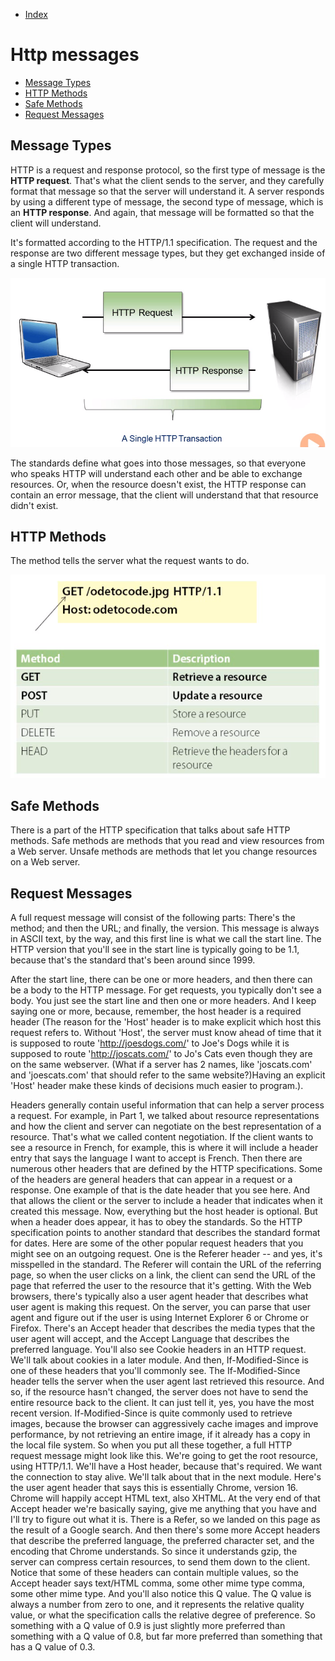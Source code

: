 - [Index](https://github.com/KiraDiShira/Http#http)

# Http messages

- [Message Types](#message-types)
- [HTTP Methods](#http-methods)
- [Safe Methods](#safe-methods)
- [Request Messages](#request-messages)

## Message Types

HTTP is a request and response protocol, so the first type of message is the **HTTP request**. That's what the client sends to the server, and they carefully format that message so that the server will understand it. A server responds by using a different type of message, the second type of message, which is an **HTTP response**. And again, that message will be formatted so that the client will understand. 

It's formatted according to the HTTP/1.1 specification. The request and the response are two different message types, but they get exchanged inside of a single HTTP transaction.

<img src="https://github.com/KiraDiShira/Http/blob/master/HTTPMessages/Images/httpmess1.PNG" />

The standards define what goes into those messages, so that everyone who speaks HTTP will understand each other and be able to exchange resources. Or, when the resource doesn't exist, the HTTP response can contain an error message, that the client will understand that that resource didn't exist.

## HTTP Methods

The method tells the server what the request wants to do. 

<img src="https://github.com/KiraDiShira/Http/blob/master/HTTPMessages/Images/httpmess2.PNG" />

## Safe Methods

There is a part of the HTTP specification that talks about safe HTTP methods. Safe methods are methods that you read and view resources from a Web server. Unsafe methods are methods that let you change resources on a Web server. 

## Request Messages

A full request message will consist of the following parts: There's the method; and then the URL; and finally, the version. This message is always in ASCII text, by the way, and this first line is what we call the start line. The HTTP version that you'll see in the start line is typically going to be 1.1, because that's the standard that's been around since 1999. 

After the start line, there can be one or more headers, and then there can be a body to the HTTP message. For get requests, you typically don't see a body. You just see the start line and then one or more headers. And I keep saying one or more, because, remember, the host header is a required header (The reason for the 'Host' header is to make explicit which host this request refers to. Without 'Host', the server must know ahead of time that it is supposed to route 'http://joesdogs.com/' to Joe's Dogs while it is supposed to route 'http://joscats.com/' to Jo's Cats even though they are on the same webserver. (What if a server has 2 names, like 'joscats.com' and 'joescats.com' that should refer to the same website?)Having an explicit 'Host' header make these kinds of decisions much easier to program.). 

Headers generally contain useful information that can help a server process a request. For example, in Part 1, we talked about resource representations and how the client and server can negotiate on the best representation of a resource. That's what we called content negotiation. If the client wants to see a resource in French, for example, this is where it will include a header entry that says the language I want to accept is French. Then there are numerous other headers that are defined by the HTTP specifications. Some of the headers are general headers that can appear in a request or a response. One example of that is the date header that you see here. And that allows the client or the server to include a header that indicates when it created this message. Now, everything but the host header is optional. But when a header does appear, it has to obey the standards. So the HTTP specification points to another standard that describes the standard format for dates. Here are some of the other popular request headers that you might see on an outgoing request. One is the Referer header -- and yes, it's misspelled in the standard. The Referer will contain the URL of the referring page, so when the user clicks on a link, the client can send the URL of the page that referred the user to the resource that it's getting. With the Web browsers, there's typically also a user agent header that describes what user agent is making this request. On the server, you can parse that user agent and figure out if the user is using Internet Explorer 6 or Chrome or Firefox. There's an Accept header that describes the media types that the user agent will accept, and the Accept Language that describes the preferred language. You'll also see Cookie headers in an HTTP request. We'll talk about cookies in a later module. And then, If-Modified-Since is one of these headers that you'll commonly see. The If-Modified-Since header tells the server when the user agent last retrieved this resource. And so, if the resource hasn't changed, the server does not have to send the entire resource back to the client. It can just tell it, yes, you have the most recent version. If-Modified-Since is quite commonly used to retrieve images, because the browser can aggressively cache images and improve performance, by not retrieving an entire image, if it already has a copy in the local file system. So when you put all these together, a full HTTP request message might look like this. We're going to get the root resource, using HTTP/1.1. We'll have a Host header, because that's required. We want the connection to stay alive. We'll talk about that in the next module. Here's the user agent header that says this is essentially Chrome, version 16. Chrome will happily accept HTML text, also XHTML. At the very end of that Accept header we're basically saying, give me anything that you have and I'll try to figure out what it is. There is a Refer, so we landed on this page as the result of a Google search. And then there's some more Accept headers that describe the preferred language, the preferred character set, and the encoding that Chrome understands. So since it understands gzip, the server can compress certain resources, to send them down to the client. Notice that some of these headers can contain multiple values, so the Accept header says text/HTML comma, some other mime type comma, some other mime type. And you'll also notice this Q value. The Q value is always a number from zero to one, and it represents the relative quality value, or what the specification calls the relative degree of preference. So something with a Q value of 0.9 is just slightly more preferred than something with a Q value of 0.8, but far more preferred than something that has a Q value of 0.3.
